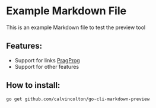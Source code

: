 # Example Markdown File

This is an example Markdown file to test the preview tool

## Features:

- Support for links [PragProg](https://pragprog.com)
- Support for other features

## How to install:

```
go get github.com/calvincolton/go-cli-markdown-preview
```
